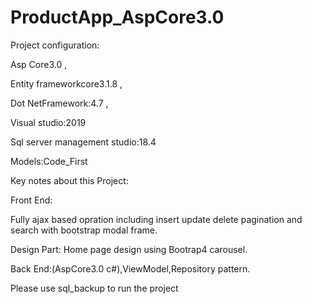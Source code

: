 # ProductApp_AspCore3.0

Project configuration:

Asp Core3.0 ,

Entity frameworkcore3.1.8 ,

Dot NetFramework:4.7 ,

Visual studio:2019 

Sql server management studio:18.4

Models:Code_First

Key notes about this Project: 

Front End:

 Fully ajax based opration including insert update delete pagination and search with bootstrap modal frame.
 
 Design Part: Home page design using Bootrap4 carousel. 
 
 Back End:(AspCore3.0 c#),ViewModel,Repository pattern.
 
 
 Please use sql_backup to run the project
